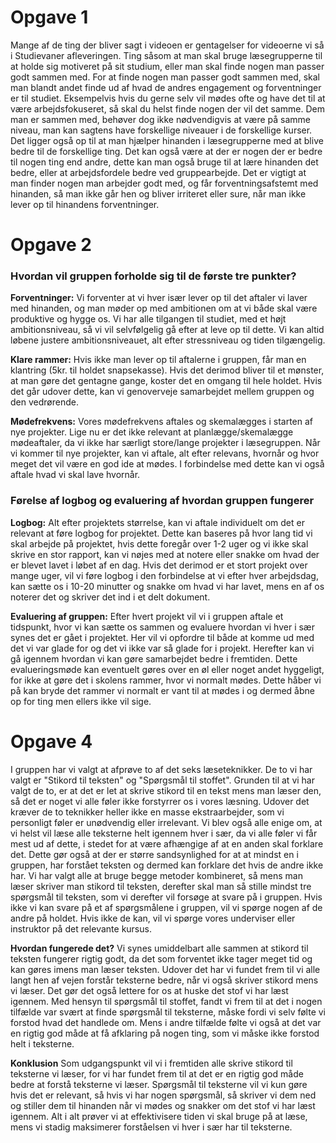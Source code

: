 # Opgave 1
Mange af de ting der bliver sagt i videoen er gentagelser for videoerne vi så i Studievaner afleveringen. Ting såsom at man skal bruge læsegrupperne til at holde sig motiveret på sit studium, eller man skal finde nogen man passer godt sammen med.
For at finde nogen man passer godt sammen med, skal man blandt andet finde ud af hvad de andres engagement og forventninger er til studiet. Eksempelvis hvis du gerne selv vil mødes ofte og have det til at være arbejdsfokuseret, så skal du helst finde nogen der vil det samme.
Dem man er sammen med, behøver dog ikke nødvendigvis at være på samme niveau, man kan sagtens have forskellige niveauer i de forskellige kurser. Det ligger også op til at man hjælper hinanden i læsegrupperne med at blive bedre til de forskellige ting.
Det kan også være at der er nogen der er bedre til nogen ting end andre, dette kan man også bruge til at lære hinanden det bedre, eller at arbejdsfordele bedre ved gruppearbejde. 
Det er vigtigt at man finder nogen man arbejder godt med, og får forventningsafstemt med hinanden, så man ikke går hen og bliver irriteret eller sure, når man ikke lever op til hinandens forventninger.



# Opgave 2

### Hvordan vil gruppen forholde sig til de første tre punkter?
**Forventninger:**
Vi forventer at vi hver især lever op til det aftaler vi laver med hinanden, og man møder op med ambitionen om at vi både skal være produktive og hygge os. Vi har alle tilgangen til studiet, med et højt ambitionsniveau, så vi vil selvfølgelig gå efter at leve op til dette. Vi kan altid løbene justere ambitionsniveauet, alt efter stressniveau og tiden tilgængelig.

**Klare rammer:**
Hvis ikke man lever op til aftalerne i gruppen, får man en klantring (5kr. til holdet snapsekasse). Hvis det derimod bliver til et mønster, at man gøre det gentagne gange, koster det en omgang til hele holdet. Hvis det går udover dette, kan vi genoverveje samarbejdet mellem gruppen og den vedrørende.

**Mødefrekvens:**
Vores mødefrekvens aftales og skemalægges i starten af nye projekter. Lige nu er det ikke relevant at planlægge/skemalægge mødeaftaler, da vi ikke har særligt store/lange projekter i læsegruppen. Når vi kommer til nye projekter, kan vi aftale, alt efter relevans, hvornår og hvor meget det vil være en god ide at mødes. I forbindelse med dette kan vi også aftale hvad vi skal lave hvornår.

### Førelse af logbog og evaluering af hvordan gruppen fungerer
**Logbog:**
Alt efter projektets størrelse, kan vi aftale individuelt om det er relevant at føre logbog for projektet. Dette kan baseres på hvor lang tid vi skal arbejde på projektet, hvis dette foregår over 1-2 uger og vi ikke skal skrive en stor rapport, kan vi nøjes med at notere eller snakke om hvad der er blevet lavet i løbet af en dag.
Hvis det derimod er et stort projekt over mange uger, vil vi føre logbog i den forbindelse at vi efter hver arbejdsdag, kan sætte os i 10-20 minutter og snakke om hvad vi har lavet, mens en af os noterer det og skriver det ind i et delt dokument.

**Evaluering af gruppen:**
Efter hvert projekt vil vi i gruppen aftale et tidspunkt, hvor vi kan sætte os sammen og evaluere hvordan vi hver i sær synes det er gået i projektet. Her vil vi opfordre til både at komme ud med det vi var glade for og det vi ikke var så glade for i projekt. Herefter kan vi gå igennem hvordan vi kan gøre samarbejdet bedre i fremtiden.
Dette evalueringsmøde kan eventuelt gøres over en øl eller noget andet hyggeligt, for ikke at gøre det i skolens rammer, hvor vi normalt mødes. Dette håber vi på kan bryde det rammer vi normalt er vant til at mødes i og dermed åbne op for ting men ellers ikke vil sige.



# Opgave 4
I gruppen har vi valgt at afprøve to af det seks læseteknikker. De to vi har valgt er "Stikord til teksten" og "Spørgsmål til stoffet".
Grunden til at vi har valgt de to, er at det er let at skrive stikord til en tekst mens man læser den, så det er noget vi alle føler ikke forstyrrer os i vores læsning. Udover det kræver de to teknikker heller ikke en masse ekstraarbejder, som vi personligt føler er unødvendig eller irrelevant. Vi blev også alle enige om, at vi helst vil læse alle teksterne helt igennem hver i sær, da vi alle føler vi får mest ud af dette, i stedet for at være afhængige af at en anden skal forklare det. Dette gør også at der er større sandsynlighed for at at mindst en i gruppen, har forstået teksten og dermed kan forklare det hvis de andre ikke har.
Vi har valgt alle at bruge begge metoder kombineret, så mens man læser skriver man stikord til teksten, derefter skal man så stille mindst tre spørgsmål til teksten, som vi derefter vil forsøge at svare på i gruppen. Hvis ikke vi kan svare på et af spørgsmålene i gruppen, vil vi spørge nogen af de andre på holdet. Hvis ikke de kan, vil vi spørge vores underviser eller instruktor på det relevante kursus.

**Hvordan fungerede det?**
Vi synes umiddelbart alle sammen at stikord til teksten fungerer rigtig godt, da det som forventet ikke tager meget tid og kan gøres imens man læser teksten. Udover det har vi fundet frem til vi alle langt hen af vejen forstår teksterne bedre, når vi også skriver stikord mens vi læser. Det gør det også lettere for os at huske det stof vi har læst igennem.
Med hensyn til spørgsmål til stoffet, fandt vi frem til at det i nogen tilfælde var svært at finde spørgsmål til teksterne, måske fordi vi selv følte vi forstod hvad det handlede om. Mens i andre tilfælde følte vi også at det var en rigtig god måde at få afklaring på nogen ting, som vi måske ikke forstod helt i teksterne.

**Konklusion**
Som udgangspunkt vil vi i fremtiden alle skrive stikord til teksterne vi læser, for vi har fundet frem til at det er en rigtig god måde bedre at forstå teksterne vi læser. Spørgsmål til teksterne vil vi kun gøre hvis det er relevant, så hvis vi har nogen spørgsmål, så skriver vi dem ned og stiller dem til hinanden når vi mødes og snakker om det stof vi har læst igennem.
Alt i alt prøver vi at effektivisere tiden vi skal bruge på at læse, mens vi stadig maksimerer forståelsen vi hver i sær har til teksterne.